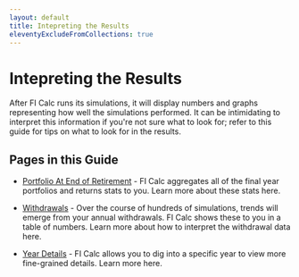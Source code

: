 ```yaml
---
layout: default
title: Intepreting the Results
eleventyExcludeFromCollections: true
---
```


# Intepreting the Results

After FI Calc runs its simulations, it will display numbers and graphs
representing how well the simulations performed. It can be intimidating to
interpret this information if you're not sure what to look for; refer to this
guide for tips on what to look for in the results.

## Pages in this Guide

- [Portfolio At End of Retirement](/results/portfolio/) - FI Calc aggregates all
  of the final year portfolios and returns stats to you. Learn more about these
  stats here.

- [Withdrawals](/results/withdrawals/) - Over the course of hundreds of
  simulations, trends will emerge from your annual withdrawals. FI Calc shows
  these to you in a table of numbers. Learn more about how to interpret the
  withdrawal data here.

- [Year Details](/results/year-details/) - FI Calc allows you to dig into a
  specific year to view more fine-grained details. Learn more here.
